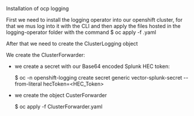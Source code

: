 Installation of ocp logging

First we need to install the logging operator into our openshift cluster, for that we mus log into it with the CLI and then apply the files hosted in the logging-operator folder with the command 
$ oc apply -f <filename>.yaml

After that we need to create the ClusterLogging object

We create the ClusterForwarder:
  - we create a secret with our Base64 encoded Splunk HEC token:
    
    $ oc -n openshift-logging create secret generic vector-splunk-secret --from-literal hecToken=<HEC_Token>
    
  - we create the object CusterForwarder

    $ oc apply -f ClusterForwarder.yaml
